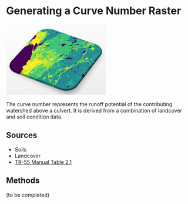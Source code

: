 # Generating a Curve Number Raster

![](assets/layers-curve-number-2.png)

The curve number represents the runoff potential of the contributing watershed above a culvert. It is derived from a combination of landcover and soil condition data.

## Sources

* Soils
* Landcover
* [TR-55 Manual Table 2.1](assets/Urban-Hydrology-for-Small-Watersheds-TR-55.pdf)

## Methods

(to be completed)
